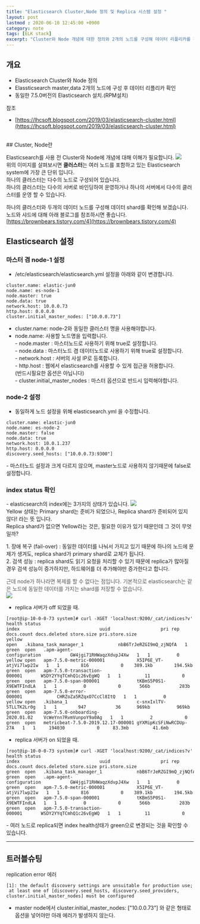 ```yaml
---
title: "Elasticsearch Cluster,Node 정의 및 Replica 시스템 설정 "
layout: post
lastmod : 2020-06-10 12:45:00 +0900
category: note
tags: [ELK stack]
excerpt: "Cluster와 Node 개념에 대한 정의와 2개의 노드를 구성해 데이터 리플리카를 확인합니다."
---
```


## 개요

* Elasticsearch Cluster와 Node 정의
* Elassticsearch master,data 2개의 노드에 구성 후 데이터 리플리카 확인
* 동일한 7.5.0버전의 Elasticsearch 설치.(RPM설치)

참조

* [https://lhcsoft.blogspot.com/2019/03/elasticsearch-cluster.html](https://lhcsoft.blogspot.com/2019/03/elasticsearch-cluster.html)

<br>
## Cluster, Node란

Elasticsearch를 사용 전 Cluster와 Node에 개념에 대해 이해가 필요합니다.
![](https://mblogthumb-phinf.pstatic.net/MjAxNzAyMjJfMjM5/MDAxNDg3NzUxODcxNjQ3.k2ClCsMZP8YamvxDKzJHJazYaqBQxf5WJ-WSZngzZDQg._LVBOtJKtc63AXXB2w7-1XEdZeo_ue5d-tpMPIsJ5pAg.PNG.indy9052/image.png?type=w800)<br>
위의 이미지를 살펴보시면 <span>**클러스터**는 여러 노드를 포함하고 있는 Elasticsearch system에 가장 큰 단위 입니다.</span><br>
<span>하나의 클러스터는 다수의 노드로 구성되어 있습니다.</span><br>
<span>하나의 클러스터는 다수의 서버로 바인딩하여 운영하거나 하나의 서버에서 다수의 클러스터를 운영 할 수 있습니다.</span><br>

하나의 클러스터와 두개의 데이터 노드를 구성해 데이터 shard를 확인해 보겠습니다.<br>
노드와 샤드에 대해 아래 블로그를 참조하시면 좋습니다.<br>
[https://brownbears.tistory.com/4](https://brownbears.tistory.com/4)

## Elasticsearch 설정

### 마스터 겸 node-1 설정

* /etc/elasticsearch/elasticsearch.yml 설정을 아래와 같이 변경합니다.

```
cluster.name: elastic-jun0
node.name: es-node-1
node.master: true
node.data: true
network.host: 10.0.0.73
http.host: 0.0.0.0
cluster.initial_master_nodes: ["10.0.0.73"]
```

- cluster.name: node-2와 동일한 클러스터 명을 사용해야합니다.<br>
- node.name: 사용할 노드명을 입력합니다.<br>
\- node\.master : 마스터노드로 사용하기 위해 true로 설정합니다\.<br>
\- node\.data : 마스터노드 겸 데이터노드로 사용하기 위해 true로 설정합니다\.<br>
\- network\.host : 서버의 사설 IP로 등록합니다\.<br>
\- http\.host : 웹에서 elasticsearch를 사용할 수 있게 접근을 허용합니다\.<br>
\(반드시필요한 옵션은 아닙니다\)<br>
\- cluster\.initial\_master\_nodes : 마스터 옵션으로 반드시 입력해야합니다\.

### node-2 설정

* 동일하게 노드 설정을 위해 elasticsearch.yml 을 수정합니다.

```
cluster.name: elastic-jun0
node.name: es-node-2
node.master: false
node.data: true
network.host: 10.0.1.237
http.host: 0.0.0.0
discovery.seed_hosts: ["10.0.0.73:9300"]
```

\- 마스터노드 설정과 크게 다르지 않으며\, master노드로 사용하지 않기때문에 false로 설정합니다\.
<br>
### index status 확인

\- elasticsearch의 index에는 3가지의 상태가 있습니다\.
![](http://whatsup.nhnent.com/owfs/read/143921/9e2383e4-dd34-415c-9a2a-837f3edf46c2)<br>
Yellow 상태는 Primary shard는 준비가 되었으나, Replica shard가 준비되어 있지 않다! 라는 뜻 입니다.<br>
Replica shard가 없으면 Yellow라는 것은, 필요한 이유가 있기 때문인데 그 것이 무엇일까?<br>

1\. 장애 복구 \(fail\-over\) : 동일한 데이터를 나눠서 가지고 있기 때문에 하나의 노드에 문제가 생겨도\, replica shard가 primary shard로 교체가 됩니다\.<br>
2\. 검색 성능 : replica shard도 읽기 요청을 처리할 수 있기 때문에 replica가 많아질 경우 검색 성능이 증가하지만\, 하드웨어를 더 추가해야만 증가한다고 합니다\.<br>

<span style="color:#555555">근데 node가 하나라면 복제를 할 수 없다는 점입니다. 기본적으로 elasticsearch는 같은 노드에 동일한 데이터를 가지는 shard를 저장할 수 없습니다.</span><br>
![](http://whatsup.nhnent.com/owfs/read/143942/1c7e963f-225e-4f48-a59b-f37fd81b0bee)

* replica 서버가 off 되었을 때.

```
[root@ip-10-0-0-73 system]# curl -XGET 'localhost:9200/_cat/indices?v'
health status index                              uuid                   pri rep docs.count docs.deleted store.size pri.store.size
yellow open   .kibana_task_manager_1             nbB6TrJeRZGI9mQ_zjNQfA   1   1          2            1     37.9kb         37.9kb
green  open   .apm-agent-configuration           GW4jgi71RHWaqzXdvpJ4Xw   1   1          0            0       566b           283b
yellow open   apm-7.5.0-metric-000001            X5IP6E_VT-atjVi7lwp2Iw   1   1        816            0    389.1kb        194.5kb
green  open   apm-7.5.0-transaction-000001       WSDY2YYqTCmhQ1c26vEgWQ   1   1         11            0    361.5kb        180.7kb
green  open   apm-7.5.0-span-000001              tKBmS5P0S1-X9EWTFIndLA   1   1          0            0       566b           283b
green  open   apm-7.5.0-error-000001             CHRZoZa5RZqxO7CcCl8ItQ   1   1          0            0       566b           283b
yellow open   .kibana_1                          c-snxIxlTV-5TLLTK2Lr0g   1   1        947           36      969kb          969kb
green  open   apm-7.5.0-onboarding-2020.01.02    VcWeYnn7RvmVunpoY9a0Ag   1   1          2            0     25.1kb         12.5kb
green  open   metricbeat-7.5.0-2019.12.17-000001 gYXMipKcSFiNwRCDUp-27A   1   1     194030            0     83.3mb         41.6mb
```

* replica 서버가 on 되었을 때.

```
[root@ip-10-0-0-73 system]# curl -XGET 'localhost:9200/_cat/indices?v'
health status index                              uuid                   pri rep docs.count docs.deleted store.size pri.store.size
green  open   .kibana_task_manager_1             nbB6TrJeRZGI9mQ_zjNQfA   1   1          2            1     75.8kb         37.9kb
green  open   .apm-agent-configuration           GW4jgi71RHWaqzXdvpJ4Xw   1   1          0            0       566b           283b
green  open   apm-7.5.0-metric-000001            X5IP6E_VT-atjVi7lwp2Iw   1   1        816            0    389.1kb        194.5kb
green  open   apm-7.5.0-span-000001              tKBmS5P0S1-X9EWTFIndLA   1   1          0            0       566b           283b
green  open   apm-7.5.0-transaction-000001       WSDY2YYqTCmhQ1c26vEgWQ   1   1         11            0    361.5kb        180.7kb
```

\- 여러 노드로 replica되면 index health상태가 green으로 변경되는 것을 확인할 수 있습니다\.

- - -

## 트러블슈팅

replication error 에러

```
[1]: the default discovery settings are unsuitable for production use;
 at least one of [discovery.seed_hosts, discovery.seed_providers, cluster.initial_master_nodes] must be configured
```
- master node에서 cluster.initial_master_nodes: ["10.0.0.73”] 와 같은 형태로 옵션을 넣어야만 아래 에러가 발생하지 않는다.